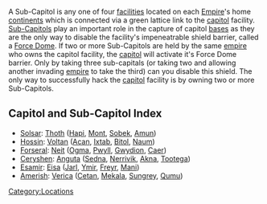 A Sub-Capitol is any one of four [facilities](facilities.md "wikilink")
located on each [Empire](Empire.md "wikilink")'s home
[continents](continent.md "wikilink") which is connected via a green
lattice link to the [capitol](capitol.md "wikilink") facility.
[Sub-Capitols](Sub-Capitol.md "wikilink") play an important role in the
capture of capitol [bases](facilities.md "wikilink") as they are the only
way to disable the facility's impeneatrable shield barrier, called a
[Force Dome](Force_Dome.md "wikilink"). If two or more Sub-Capitols are
held by the same [empire](empire.md "wikilink") who owns the capitol
facility, the [capitol](capitol.md "wikilink") will activate it's Force
Dome barrier. Only by taking three sub-capitals (or taking two and
allowing another invading [empire](empire.md "wikilink") to take the third)
can you disable this shield. The only way to successfully hack the
[capitol](capitol.md "wikilink") facility is by owning two or more
Sub-Capitols.

## Capitol and Sub-Capitol Index

- [Solsar](Solsar.md "wikilink"): [Thoth](Thoth.md "wikilink")
  ([Hapi](Hapi.md "wikilink"), [Mont](Mont.md "wikilink"),
  [Sobek](Sobek.md "wikilink"), [Amun](Amun.md "wikilink"))
- [Hossin](Hossin.md "wikilink"): [Voltan](Voltan.md "wikilink")
  ([Acan](Acan.md "wikilink"), [Ixtab](Ixtab.md "wikilink"),
  [Bitol](Bitol.md "wikilink"), [Naum](Naum.md "wikilink"))
- [Forseral](Forseral.md "wikilink"): [Neit](Neit.md "wikilink")
  ([Ogma](Ogma.md "wikilink"), [Pwyll](Pwyll.md "wikilink"),
  [Gwydion](Gwydion.md "wikilink"), [Caer](Caer.md "wikilink"))
- [Ceryshen](Ceryshen.md "wikilink"): [Anguta](Anguta.md "wikilink")
  ([Sedna](Sedna.md "wikilink"), [Nerrivik](Nerrivik.md "wikilink"),
  [Akna](Akna.md "wikilink"), [Tootega](Tootega.md "wikilink"))
- [Esamir](Esamir.md "wikilink"): [Eisa](Eisa.md "wikilink")
  ([Jarl](Jarl.md "wikilink"), [Ymir](Ymir.md "wikilink"),
  [Freyr](Freyr.md "wikilink"), [Mani](Mani.md "wikilink"))
- [Amerish](Amerish.md "wikilink"): [Verica](Verica.md "wikilink")
  ([Cetan](Cetan.md "wikilink"), [Mekala](Mekala.md "wikilink"),
  [Sungrey](Sungrey.md "wikilink"), [Qumu](Qumu.md "wikilink"))

[Category:Locations](Category:Locations.md "wikilink")

